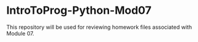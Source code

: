 # IntroToProg-Python-Mod07
This repository will be used for reviewing homework files associated with Module 07.

